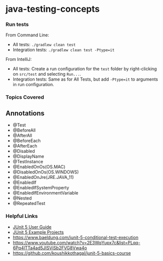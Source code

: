 # java-testing-concepts

###  Run tests
From Command Line:
- All tests: `./gradlew clean test`
- Integration tests: `./gradlew clean test -Ptype=it`

From IntelliJ:
- All tests: Create a run configuration for the `test` folder by right-clicking on `src/test` and selecting `Run...`.
- Integration tests: Same as for All Tests, but add `-Ptype=it` to arguments in run configuration.

### Topics Covered
## Annotations
- @Test
- @BeforeAll
- @AfterAll
- @BeforeEach
- @AfterEach
- @Disabled
- @DisplayName
- @TestInstance
- @EnabledOnOs(OS.MAC)
- @DisabledOnOs(OS.WINDOWS)
- @EnabledOnJre(JRE.JAVA_11)
- @EnabledIf
- @EnabledIfSystemProperty
- @EnabledIfEnvironmentVariable
- @Nested
- @RepeatedTest 

### Helpful Links
- [JUnit 5 User Guide](https://junit.org/junit5/docs/current/user-guide/)
- [JUnit 5 Example Projects](https://github.com/junit-team/junit5-samples)
- https://www.baeldung.com/junit-5-conditional-test-execution
- https://www.youtube.com/watch?v=2E3WqYupx7c&list=PLqq-6Pq4lTTa4ad5JISViSb2FVG8Vwa4o
- https://github.com/koushikkothagal/junit-5-basics-course
